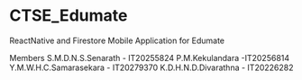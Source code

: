 # CTSE_Edumate

ReactNative and Firestore Mobile Application for Edumate

Members
S.M.D.N.S.Senarath - IT20255824
P.M.Kekulandara -IT20256814
Y.M.W.H.C.Samarasekara - IT20279370
K.D.H.N.D.Divarathna - IT20226282
